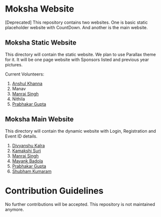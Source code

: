 # Moksha Website
[Deprecated] This repository contains two websites. One is basic static placeholder website with CountDown. And another is the main website.

## Moksha Static Website
This directory will contain the static website. We plan to use Parallax theme for it. It will be one page website with Sponsors listed and previous year pictures.

Current Volunteers:

1. [Anshul Khanna](https://github.com/anshul17khanna)
2. Manav
3. [Manraj Singh](https://github.com/ManrajGrover)
4. Nithila
5. [Prabhakar Gupta](https://github.com/prabhakar267)

## Moksha Main Website
This directory will contain the dynamic website with Login, Registration and Event ID details.

1. [Divyanshu Kalra](https://github.com/kalradivyanshu)
2. [Kamakshi Suri](https://github.com/kamsuri)
3. [Manraj Singh](https://github.com/ManrajGrover)
4. [Mayank Badola](https://github.com/mbad0la)
5. [Prabhakar Gupta](https://github.com/prabhakar267)
6. [Shubham Kumaram](https://github.com/shubhamkrm)

# Contribution Guidelines

No further contributions will be accepted. This repository is not maintained anymore.
